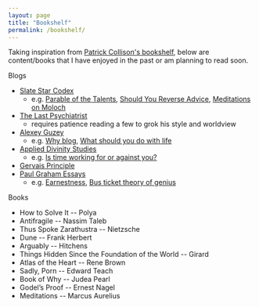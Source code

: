 ```yaml
---
layout: page
title: "Bookshelf"
permalink: /bookshelf/
---
```


Taking inspiration from [Patrick Collison's bookshelf](https://patrickcollison.com/bookshelf), below 
are content/books that I have enjoyed in the past or am planning to read soon.

Blogs
- [Slate Star Codex](https://slatestarcodex.com/)
    - e.g. [Parable of the Talents](https://slatestarcodex.com/2015/01/31/the-parable-of-the-talents/),  [Should You Reverse Advice](https://slatestarcodex.com/2014/03/24/should-you-reverse-any-advice-you-hear/), [Meditations on Moloch](https://slatestarcodex.com/2014/07/30/meditations-on-moloch/)
- [The Last Psychiatrist](https://thelastpsychiatrist.com/)
    - requires patience reading a few to grok his style and worldview
- [Alexey Guzey](https://guzey.com/) 
    - e.g. [Why blog](https://guzey.com/personal/why-have-a-blog/), [What should you do with life](https://guzey.com/personal/what-should-you-do-with-your-life/)
- [Applied Divinity Studies](https://applieddivinitystudies.com/)
    - e.g. [Is time working for or against you?](https://applieddivinitystudies.com/time/)
- [Gervais Principle](https://www.ribbonfarm.com/2009/10/07/the-gervais-principle-or-the-office-according-to-the-office/)
- [Paul Graham Essays](http://www.paulgraham.com/articles.html)
    - e.g. [Earnestness](http://www.paulgraham.com/earnest.html), [Bus ticket theory of genius](http://www.paulgraham.com/genius.html)

Books
- How to Solve It -- Polya
- Antifragile -- Nassim Taleb
- Thus Spoke Zarathustra -- Nietzsche
- Dune -- Frank Herbert
- Arguably -- Hitchens
- Things Hidden Since the Foundation of the World -- Girard
- Atlas of the Heart -- Rene Brown
- Sadly, Porn -- Edward Teach
- Book of Why -- Judea Pearl
- Godel’s Proof -- Ernest Nagel
- Meditations -- Marcus Aurelius

